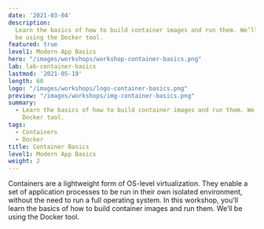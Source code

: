 ```yaml
---
date: '2021-03-04'
description:
  Learn the basics of how to build container images and run them. We’ll
  be using the Docker tool.
featured: true
level1: Modern App Basics
hero: "/images/workshops/workshop-container-basics.png"
lab: lab-container-basics
lastmod: '2021-05-19'
length: 60
logo: "/images/workshops/logo-container-basics.png"
preview: "/images/workshops/img-container-basics.png"
summary:
  - Learn the basics of how to build container images and run them. We’ll be using the
    Docker tool.
tags:
  - Containers
  - Docker
title: Container Basics
level1: Modern App Basics
weight: 2
---
```


Containers are a lightweight form of OS-level virtualization. They enable a set of application processes to be run in their own isolated environment, without the need to run a full operating system. In this workshop, you’ll learn the basics of how to build container images and run them. We’ll be using the Docker tool.
